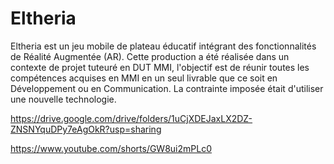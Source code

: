 # Eltheria

Eltheria est un jeu mobile de plateau éducatif intégrant des fonctionnalités de Réalité Augmentée (AR). Cette production a été réalisée dans un contexte de projet tuteuré en DUT MMI, l'objectif est de réunir toutes les compétences acquises en MMI en un seul livrable que ce soit en Développement ou en Communication. La contrainte imposée était d'utiliser une nouvelle technologie.

https://drive.google.com/drive/folders/1uCjXDEJaxLX2DZ-ZNSNYquDPy7eAgOkR?usp=sharing

https://www.youtube.com/shorts/GW8ui2mPLc0
